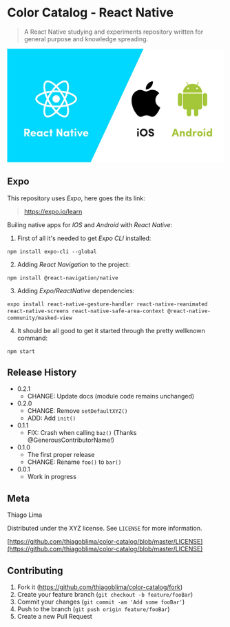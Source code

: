 # Color Catalog - React Native 
> A React Native studying and experiments repository written for general purpose and knowledge spreading.

![](assets/reactnative.jpg)

## Expo

This repository uses *Expo*, here goes the its link:

> https://expo.io/learn

Builing native apps for _IOS_ and _Android_ with *React Native*:

1. First of all it's needed to get *Expo CLI* installed:

```
npm install expo-cli --global
```

2. Adding _React Navigation_ to the project:

```
npm install @react-navigation/native
```

3. Adding _Expo/ReactNative_ dependencies:

```
expo install react-native-gesture-handler react-native-reanimated react-native-screens react-native-safe-area-context @react-native-community/masked-view
```

4. It should be all good to get it started through the pretty wellknown command:

```
npm start
```

## Release History

* 0.2.1
    * CHANGE: Update docs (module code remains unchanged)
* 0.2.0
    * CHANGE: Remove `setDefaultXYZ()`
    * ADD: Add `init()`
* 0.1.1
    * FIX: Crash when calling `baz()` (Thanks @GenerousContributorName!)
* 0.1.0
    * The first proper release
    * CHANGE: Rename `foo()` to `bar()`
* 0.0.1
    * Work in progress

## Meta

Thiago Lima

Distributed under the XYZ license. See ``LICENSE`` for more information.

[https://github.com/thiagoblima/color-catalog/blob/master/LICENSE](https://github.com/thiagoblima/color-catalog/blob/master/LICENSE)

## Contributing

1. Fork it (<https://github.com/thiagoblima/color-catalog/fork>)
2. Create your feature branch (`git checkout -b feature/fooBar`)
3. Commit your changes (`git commit -am 'Add some fooBar'`)
4. Push to the branch (`git push origin feature/fooBar`)
5. Create a new Pull Request


[wiki]: https://github.com/thiagoblima/color-catalog/wiki